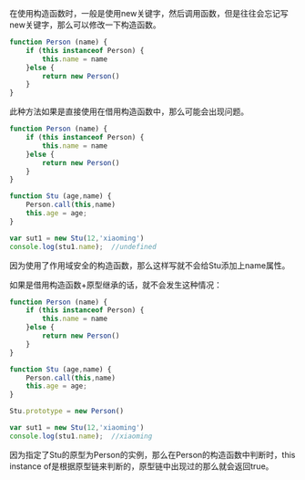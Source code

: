 在使用构造函数时，一般是使用new关键字，然后调用函数，但是往往会忘记写new关键字，那么可以修改一下构造函数。

```js
function Person (name) {
    if (this instanceof Person) {
        this.name = name
    }else {
        return new Person()
    }
}
```

此种方法如果是直接使用在借用构造函数中，那么可能会出现问题。

```js
function Person (name) {
    if (this instanceof Person) {
        this.name = name
    }else {
        return new Person()
    }
}

function Stu (age,name) {
    Person.call(this,name)
    this.age = age;
}

var sut1 = new Stu(12,'xiaoming')
console.log(stu1.name);  //undefined
```

因为使用了作用域安全的构造函数，那么这样写就不会给Stu添加上name属性。

如果是借用构造函数+原型继承的话，就不会发生这种情况：

```js
function Person (name) {
    if (this instanceof Person) {
        this.name = name
    }else {
        return new Person()
    }
}

function Stu (age,name) {
    Person.call(this,name)
    this.age = age;
}

Stu.prototype = new Person()

var sut1 = new Stu(12,'xiaoming')
console.log(stu1.name);  //xiaoming
```

因为指定了Stu的原型为Person的实例，那么在Person的构造函数中判断时，this instance of是根据原型链来判断的，原型链中出现过的那么就会返回true。

